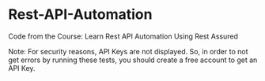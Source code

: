 # Rest-API-Automation
Code from the Course: Learn Rest API Automation Using Rest Assured

Note: For security reasons, API Keys are not displayed.
So, in order to not get errors by running these tests, you should create a free account to get an API Key.
